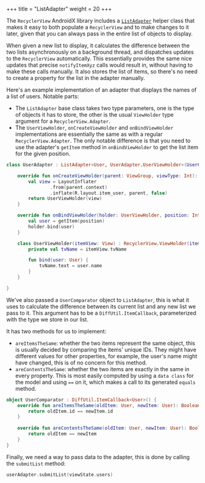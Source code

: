 +++
title = "ListAdapter"
weight = 20
+++

The `RecyclerView` AndroidX library includes a [`ListAdapter`](https://developer.android.com/reference/androidx/recyclerview/widget/ListAdapter) helper class that makes it easy to both populate a `RecyclerView` and to make changes to it later, given that you can always pass in the entire list of objects to display.

When given a new list to display, it calculates the difference between the two lists asynchronously on a background thread, and dispatches updates to the `RecyclerView` automatically. This essentially provides the same nice updates that precise `notifyItemXyz` calls would result in, without having to make these calls manually. It also stores the list of items, so there's no need to create a property for the list in the adapter manually.

Here's an example implementation of an adapter that displays the names of a list of users. Notable parts:

- The `ListAdapter` base class takes two type parameters, one is the type of objects it has to store, the other is the usual `ViewHolder` type argument for a `RecyclerView.Adapter`.
- The `UserViewHolder`, `onCreateViewHolder` and `onBindViewHolder` implementations are essentially the same as with a regular `RecyclerView.Adapter`. The only notable difference is that you need to use the adapter's `getItem` method in `onBindViewHolder` to get the list item for the given position.

```kotlin
class UserAdapter : ListAdapter<User, UserAdapter.UserViewHolder>(UserComparator) {

    override fun onCreateViewHolder(parent: ViewGroup, viewType: Int): UserViewHolder {
        val view = LayoutInflater
                .from(parent.context)
                .inflate(R.layout.item_user, parent, false)
        return UserViewHolder(view)
    }

    override fun onBindViewHolder(holder: UserViewHolder, position: Int) {
        val user = getItem(position)
        holder.bind(user)
    }

    class UserViewHolder(itemView: View) : RecyclerView.ViewHolder(itemView) {
        private val tvName = itemView.tvName

        fun bind(user: User) {
            tvName.text = user.name
        }
    }

}
```

We've also passed a `UserComparator` object to `ListAdapter`, this is what it uses to calculate the difference between its current list and any new list we pass to it. This argument has to be a `DiffUtil.ItemCallback`, parameterized with the type we store in our list.

It has two methods for us to implement:

- `areItemsTheSame`: whether the two items represent the same object, this is usually decided by comparing the items' unique IDs. They might have different values for other properties, for example, the user's name might have changed, this is of no concern for this method.
- `areContentsTheSame`: whether the two items are exactly in the same in every property. This is most easily computed by using a `data class` for the model and using `==` on it, which makes a call to its generated `equals` method.

```kotlin
object UserComparator : DiffUtil.ItemCallback<User>() {
    override fun areItemsTheSame(oldItem: User, newItem: User): Boolean {
        return oldItem.id == newItem.id
    }
    
    override fun areContentsTheSame(oldItem: User, newItem: User): Boolean {
        return oldItem == newItem
    }
}
```

Finally, we need a way to pass data to the adapter, this is done by calling the `submitList` method:

```kotlin
userAdapter.submitList(viewState.users)
```
